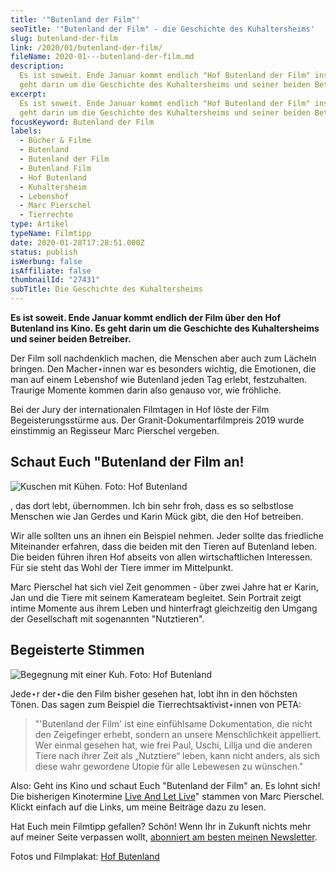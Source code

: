 ```yaml
---
title: '"Butenland der Film"'
seoTitle: '"Butenland der Film" - die Geschichte des Kuhaltersheims'
slug: butenland-der-film
link: /2020/01/butenland-der-film/
fileName: 2020-01---butenland-der-film.md
description:
  Es ist soweit. Ende Januar kommt endlich "Hof Butenland der Film" ins Kino. Es
  geht darin um die Geschichte des Kuhaltersheims und seiner beiden Betreiber.
excerpt:
  Es ist soweit. Ende Januar kommt endlich "Hof Butenland der Film" ins Kino. Es
  geht darin um die Geschichte des Kuhaltersheims und seiner beiden Betreiber.
focusKeyword: Butenland der Film
labels:
  - Bücher & Filme
  - Butenland
  - Butenland der Film
  - Butenland Film
  - Hof Butenland
  - Kuhaltersheim
  - Lebenshof
  - Marc Pierschel
  - Tierrechte
type: Artikel
typeName: Filmtipp
date: 2020-01-28T17:28:51.000Z
status: publish
isWerbung: false
isAffiliate: false
thumbnailId: "27431"
subTitle: Die Geschichte des Kuhaltersheims
---
```


<strong>Es ist soweit. Ende Januar kommt endlich der Film über den Hof Butenland
ins Kino. Es geht darin um die Geschichte des Kuhaltersheims und seiner beiden
Betreiber.</strong>

Der Film soll nachdenklich machen, die Menschen aber auch zum Lächeln bringen.
Den Macher⋆innen war es besonders wichtig, die Emotionen, die man auf einem
Lebenshof wie Butenland jeden Tag erlebt, festzuhalten. Traurige Momente kommen
darin also genauso vor, wie fröhliche.

Bei der Jury der internationalen Filmtagen in Hof löste der Film
Begeisterungsstürme aus. Der Granit-Dokumentarfilmpreis 2019 wurde einstimmig an
Regisseur Marc Pierschel vergeben.

## Schaut Euch "Butenland der Film an!

![Kuschen mit Kühen. Foto: Hof Butenland](http://cardamonchai.com/wp-content/uploads/2020/01/Design-ohne-Titel-2-400x300.jpg)

, das dort lebt, übernommen. Ich bin sehr froh, dass es so selbstlose Menschen
wie Jan Gerdes und Karin Mück gibt, die den Hof betreiben.

Wir alle sollten uns an ihnen ein Beispiel nehmen. Jeder sollte das friedliche
Miteinander erfahren, dass die beiden mit den Tieren auf Butenland leben. Die
beiden führen ihren Hof abseits von allen wirtschaftlichen Interessen. Für sie
steht das Wohl der Tiere immer im Mittelpunkt.

Marc Pierschel hat sich viel Zeit genommen - über zwei Jahre hat er Karin, Jan
und die Tiere mit seinem Kamerateam begleitet. Sein Portrait zeigt intime
Momente aus ihrem Leben und hinterfragt gleichzeitig den Umgang der Gesellschaft
mit sogenannten "Nutztieren".

## Begeisterte Stimmen

![Begegnung mit einer Kuh. Foto: Hof Butenland](http://cardamonchai.com/wp-content/uploads/2020/01/Design-ohne-Titel-1-400x300.jpg)

Jede⋆r der⋆die den Film bisher gesehen hat, lobt ihn in den höchsten Tönen. Das
sagen zum Beispiel die Tierrechtsaktivist⋆innen von PETA:

<blockquote>"'Butenland der Film' ist eine einfühlsame Dokumentation, die nicht den Zeigefinger erhebt, sondern an unsere Menschlichkeit appelliert. Wer einmal gesehen hat, wie frei Paul, Uschi, Lillja und die anderen Tiere nach ihrer Zeit als „Nutztiere“ leben, kann nicht anders, als sich diese wahr gewordene Utopie für alle Lebewesen zu wünschen."</blockquote>

Also: Geht ins Kino und schaut Euch "Butenland der Film" an. Es lohnt sich! Die
bisherigen Kinotermine
[Live And Let Live](https://mindjazz-pictures.de/filme/butenland/)" stammen von
Marc Pierschel. Klickt einfach auf die Links, um meine Beiträge dazu zu lesen.

Hat Euch mein Filmtipp gefallen? Schön! Wenn Ihr in Zukunft nichts mehr auf
meiner Seite verpassen wollt,
[abonniert am besten meinen Newsletter](#newsletter).

Fotos und Filmplakat: [Hof Butenland](https://www.stiftung-fuer-tierschutz.de/)
